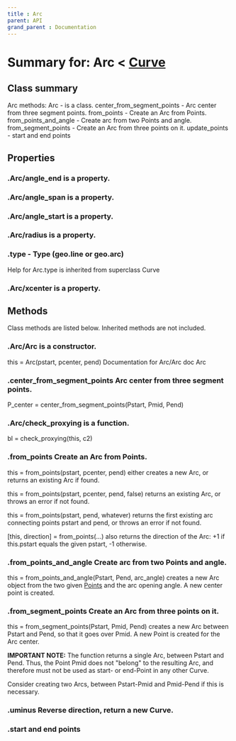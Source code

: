 ```yaml
---
title : Arc
parent: API
grand_parent : Documentation
---
```

# Summary for: **Arc**  < [Curve](Curve.html)

## Class summary

Arc methods:
Arc - is a class.
center_from_segment_points - Arc center from three segment points.
from_points - Create an Arc from Points.
from_points_and_angle - Create arc from two Points and angle.
from_segment_points - Create an Arc from three points on it.
update_points - start and end points

## Properties

### .Arc/**angle_end** is a property.

### .Arc/**angle_span** is a property.

### .Arc/**angle_start** is a property.

### .Arc/**radius** is a property.

### .**type** - Type (geo.line or geo.arc)
Help for Arc.type is inherited from superclass Curve

### .Arc/**xcenter** is a property.


## Methods

Class methods are listed below. Inherited methods are not included.

### .**Arc**/Arc is a constructor.
this = Arc(pstart, pcenter, pend)
Documentation for Arc/Arc
doc Arc

### .**center_from_segment_points** Arc center from three segment points.

P_center = center_from_segment_points(Pstart, Pmid, Pend)

### .Arc/**check_proxying** is a function.
bl = check_proxying(this, c2)

### .**from_points** Create an Arc from Points.

this = from_points(pstart, pcenter, pend) either creates a new Arc, or
returns an existing Arc if found.

this = from_points(pstart, pcenter, pend, false) returns an existing Arc,
or throws an error if not found.

this = from_points(pstart, pend, whatever) returns the first existing arc
connecting points pstart and pend, or throws an error if not found.

[this, direction] = from_points(...) also returns the direction of the
Arc: +1 if this.pstart equals the given pstart, -1 otherwise.

### .**from_points_and_angle** Create arc from two Points and angle.

this = from_points_and_angle(Pstart, Pend, arc_angle) creates a new Arc
object from the two given [Points](Points.html) and the arc opening angle. A new
center point is created.

### .**from_segment_points** Create an Arc from three points on it.

this = from_segment_points(Pstart, Pmid, Pend) creates a new Arc between Pstart
and Pend, so that it goes over Pmid. A new Point is created for the Arc
center.

**IMPORTANT NOTE:**  The function returns a single Arc, between Pstart and
Pend. Thus, the Point Pmid does not "belong" to the resulting Arc, and
therefore must not be used as start- or end-Point in any other Curve.

Consider creating two Arcs, between Pstart-Pmid and Pmid-Pend if this is
necessary.

### .**uminus** Reverse direction, return a new Curve.

### .start and end points


